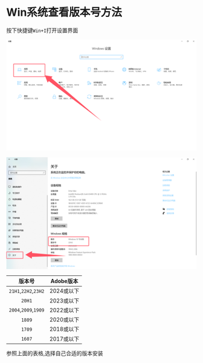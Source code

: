 # Win系统查看版本号方法

按下快捷键`Win+I`打开设置界面

![3-1](assets/3-1.png)

![3-2](assets/3-2.png)

|        版本号        | Adobe版本  |
| :------------------: | :--------: |
| `21H1`,`22H2`,`23H2` | 2024或以下 |
|        `20H1`        | 2023或以下 |
| `2004`,`2009`,`1909` | 2022或以下 |
|        `1809`        | 2020或以下 |
|        `1709`        | 2018或以下 |
|        `1607`        | 2017或以下 |

参照上面的表格,选择自己合适的版本安装